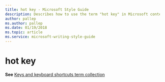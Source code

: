 ```yaml
---
title: hot key - Microsoft Style Guide
description: Describes how to use the term "hot key" in Microsoft content.
author: pallep
ms.author: pallep
ms.date: 01/19/2018
ms.topic: article
ms.service: microsoft-writing-style-guide
---
```


# hot key

**See** [Keys and keyboard shortcuts term collection](~/a-z-word-list-term-collections/term-collections/keys-keyboard-shortcuts.md)
